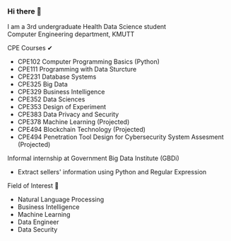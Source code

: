 ### Hi there 👋

I am a 3rd undergraduate Health Data Science student<br>
Computer Engineering department, KMUTT


CPE Courses ✔
- CPE102 Computer Programming Basics (Python)
- CPE111 Programming with Data Sturcture
- CPE231 Database Systems
- CPE325 Big Data
- CPE329 Business Intelligence
- CPE352 Data Sciences
- CPE353 Design of Experiment
- CPE383 Data Privacy and Security
- CPE378 Machine Learning (Projected)
- CPE494 Blockchain Technology (Projected)
- CPE494 Penetration Tool Design for Cybersecurity System Assesment (Projected)

Informal internship at Government Big Data Institute (GBDi) 
- Extract sellers' information using Python and Regular Expression

Field of Interest 👀
- Natural Language Processing
- Business Intelligence
- Machine Learning
- Data Engineer
- Data Security
